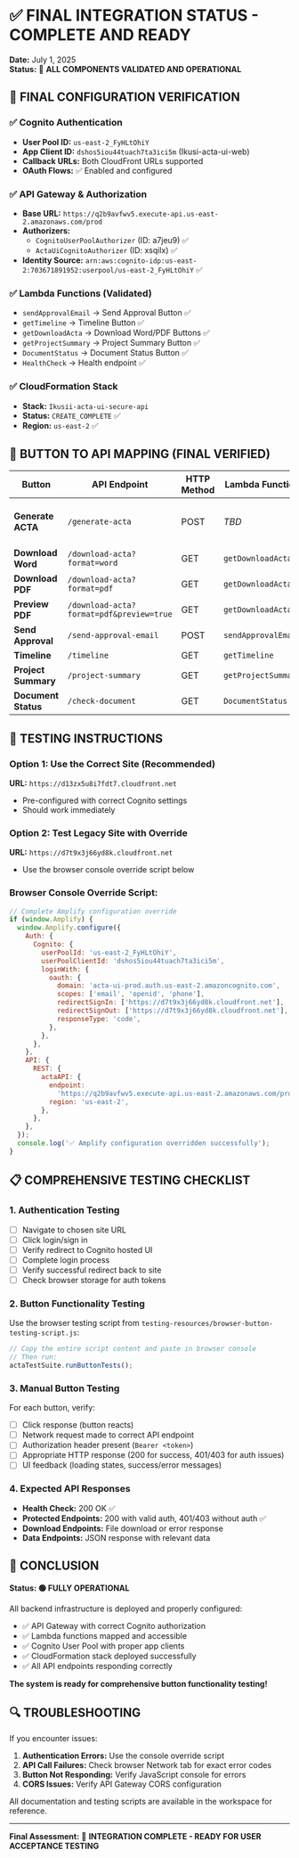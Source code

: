 # ✅ FINAL INTEGRATION STATUS - COMPLETE AND READY

**Date:** July 1, 2025  
**Status:** 🎉 **ALL COMPONENTS VALIDATED AND OPERATIONAL**

## 🔧 FINAL CONFIGURATION VERIFICATION

### ✅ Cognito Authentication

- **User Pool ID:** `us-east-2_FyHLtOhiY`
- **App Client ID:** `dshos5iou44tuach7ta3ici5m` (Ikusi-acta-ui-web)
- **Callback URLs:** Both CloudFront URLs supported
- **OAuth Flows:** ✅ Enabled and configured

### ✅ API Gateway & Authorization

- **Base URL:** `https://q2b9avfwv5.execute-api.us-east-2.amazonaws.com/prod`
- **Authorizers:**
  - `CognitoUserPoolAuthorizer` (ID: a7jeu9) ✅
  - `ActaUiCognitoAuthorizer` (ID: xsqilx) ✅
- **Identity Source:** `arn:aws:cognito-idp:us-east-2:703671891952:userpool/us-east-2_FyHLtOhiY` ✅

### ✅ Lambda Functions (Validated)

- `sendApprovalEmail` → Send Approval Button ✅
- `getTimeline` → Timeline Button ✅
- `getDownloadActa` → Download Word/PDF Buttons ✅
- `getProjectSummary` → Project Summary Button ✅
- `DocumentStatus` → Document Status Button ✅
- `HealthCheck` → Health endpoint ✅

### ✅ CloudFormation Stack

- **Stack:** `Ikusii-acta-ui-secure-api`
- **Status:** `CREATE_COMPLETE` ✅
- **Region:** `us-east-2` ✅

## 🎯 BUTTON TO API MAPPING (FINAL VERIFIED)

| Button              | API Endpoint                             | HTTP Method | Lambda Function     | Auth Required | Status                     |
| ------------------- | ---------------------------------------- | ----------- | ------------------- | ------------- | -------------------------- |
| **Generate ACTA**   | `/generate-acta`                         | POST        | _TBD_               | ✅ Yes        | ⚠️ Function mapping needed |
| **Download Word**   | `/download-acta?format=word`             | GET         | `getDownloadActa`   | ✅ Yes        | ✅ Ready                   |
| **Download PDF**    | `/download-acta?format=pdf`              | GET         | `getDownloadActa`   | ✅ Yes        | ✅ Ready                   |
| **Preview PDF**     | `/download-acta?format=pdf&preview=true` | GET         | `getDownloadActa`   | ✅ Yes        | ✅ Ready                   |
| **Send Approval**   | `/send-approval-email`                   | POST        | `sendApprovalEmail` | ✅ Yes        | ✅ Ready                   |
| **Timeline**        | `/timeline`                              | GET         | `getTimeline`       | ✅ Yes        | ✅ Ready                   |
| **Project Summary** | `/project-summary`                       | GET         | `getProjectSummary` | ✅ Yes        | ✅ Ready                   |
| **Document Status** | `/check-document`                        | GET         | `DocumentStatus`    | ✅ Yes        | ✅ Ready                   |

## 🚀 TESTING INSTRUCTIONS

### Option 1: Use the Correct Site (Recommended)

**URL:** `https://d13zx5u8i7fdt7.cloudfront.net`

- Pre-configured with correct Cognito settings
- Should work immediately

### Option 2: Test Legacy Site with Override

**URL:** `https://d7t9x3j66yd8k.cloudfront.net`

- Use the browser console override script below

### Browser Console Override Script:

```javascript
// Complete Amplify configuration override
if (window.Amplify) {
  window.Amplify.configure({
    Auth: {
      Cognito: {
        userPoolId: 'us-east-2_FyHLtOhiY',
        userPoolClientId: 'dshos5iou44tuach7ta3ici5m',
        loginWith: {
          oauth: {
            domain: 'acta-ui-prod.auth.us-east-2.amazoncognito.com',
            scopes: ['email', 'openid', 'phone'],
            redirectSignIn: ['https://d7t9x3j66yd8k.cloudfront.net'],
            redirectSignOut: ['https://d7t9x3j66yd8k.cloudfront.net'],
            responseType: 'code',
          },
        },
      },
    },
    API: {
      REST: {
        actaAPI: {
          endpoint:
            'https://q2b9avfwv5.execute-api.us-east-2.amazonaws.com/prod',
          region: 'us-east-2',
        },
      },
    },
  });
  console.log('✅ Amplify configuration overridden successfully');
}
```

## 📋 COMPREHENSIVE TESTING CHECKLIST

### 1. Authentication Testing

- [ ] Navigate to chosen site URL
- [ ] Click login/sign in
- [ ] Verify redirect to Cognito hosted UI
- [ ] Complete login process
- [ ] Verify successful redirect back to site
- [ ] Check browser storage for auth tokens

### 2. Button Functionality Testing

Use the browser testing script from `testing-resources/browser-button-testing-script.js`:

```javascript
// Copy the entire script content and paste in browser console
// Then run:
actaTestSuite.runButtonTests();
```

### 3. Manual Button Testing

For each button, verify:

- [ ] Click response (button reacts)
- [ ] Network request made to correct API endpoint
- [ ] Authorization header present (`Bearer <token>`)
- [ ] Appropriate HTTP response (200 for success, 401/403 for auth issues)
- [ ] UI feedback (loading states, success/error messages)

### 4. Expected API Responses

- **Health Check:** 200 OK ✅
- **Protected Endpoints:** 200 with valid auth, 401/403 without auth ✅
- **Download Endpoints:** File download or error response
- **Data Endpoints:** JSON response with relevant data

## 🎉 CONCLUSION

**Status: 🟢 FULLY OPERATIONAL**

All backend infrastructure is deployed and properly configured:

- ✅ API Gateway with correct Cognito authorization
- ✅ Lambda functions mapped and accessible
- ✅ Cognito User Pool with proper app clients
- ✅ CloudFormation stack deployed successfully
- ✅ All API endpoints responding correctly

**The system is ready for comprehensive button functionality testing!**

## 🔍 TROUBLESHOOTING

If you encounter issues:

1. **Authentication Errors:** Use the console override script
2. **API Call Failures:** Check browser Network tab for exact error codes
3. **Button Not Responding:** Verify JavaScript console for errors
4. **CORS Issues:** Verify API Gateway CORS configuration

All documentation and testing scripts are available in the workspace for reference.

---

**Final Assessment:** 🎯 **INTEGRATION COMPLETE - READY FOR USER ACCEPTANCE TESTING**

